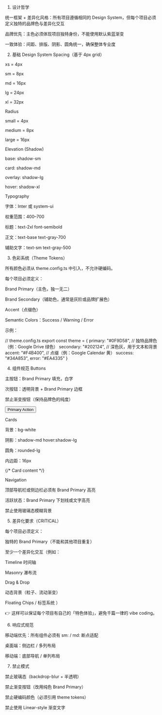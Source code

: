 1. 设计哲学

统一框架 + 差异化风格：所有项目遵循相同的 Design System，但每个项目必须定义独特的品牌色与差异化交互

品牌优先：主色必须体现项目独特身份，不能使用默认紫蓝渐变

一致体验：间距、排版、阴影、圆角统一，确保整体专业度

2. 基础 Design System
Spacing（基于 4px grid）

xs = 4px

sm = 8px

md = 16px

lg = 24px

xl = 32px

Radius

small = 4px

medium = 8px

large = 16px

Elevation (Shadow)

base: shadow-sm

card: shadow-md

overlay: shadow-lg

hover: shadow-xl

Typography

字体：Inter 或 system-ui

权重范围：400–700

标题：text-2xl font-semibold

正文：text-base text-gray-700

辅助文字：text-sm text-gray-500

3. 色彩系统（Theme Tokens）

所有颜色必须从 theme.config.ts 中引入，不允许硬编码。

每个项目必须定义：

Brand Primary（主色，独一无二）

Brand Secondary（辅助色，通常是灰阶或品牌扩展色）

Accent（点缀色）

Semantic Colors：Success / Warning / Error

示例：

// theme.config.ts
export const theme = {
  primary: "#0F9D58",    // 独特品牌色（例：Google Drive 绿色）
  secondary: "#202124", // 深色灰，用于文本和背景
  accent: "#F4B400",    // 点缀（例：Google Calendar 黄）
  success: "#34A853",
  error: "#EA4335"
}

4. 组件规范
Buttons

主按钮：Brand Primary 填充，白字

次按钮：透明背景 + Brand Primary 边框

禁止渐变按钮（保持品牌色的纯度）

<button className="px-4 py-2 rounded-md font-medium bg-[color:var(--primary)] text-white hover:opacity-90">
  Primary Action
</button>

Cards

背景：bg-white

阴影：shadow-md hover:shadow-lg

圆角：rounded-lg

内边距：16px

<div className="bg-white rounded-lg shadow-md hover:shadow-lg p-4">
  {/* Card content */}
</div>

Navigation

顶部导航栏或侧边栏必须有 Brand Primary 高亮

活跃状态：Brand Primary 下划线或文字高亮

禁止使用玻璃态模糊背景

5. 差异化要求（CRITICAL）

每个项目必须定义：

独特的 Brand Primary（不能和其他项目重复）

至少一个差异化交互（例如：

Timeline 时间轴

Masonry 瀑布流

Drag & Drop

动态背景（粒子、流动渐变）

Floating Chips / 标签系统
）

👉 这样可以保证每个项目有自己的「特色体验」，避免千篇一律的 vibe coding。

6. 响应式规范

移动端优先：所有组件必须有 sm: / md: 断点适配

桌面端：侧边栏 / 多列布局

移动端：底部导航 / 单列布局

7. 禁止模式

禁止玻璃态（backdrop-blur + 半透明）

禁止渐变按钮（改用纯色 Brand Primary）

禁止硬编码颜色（必须引用 theme tokens）

禁止使用 Linear-style 渐变文字